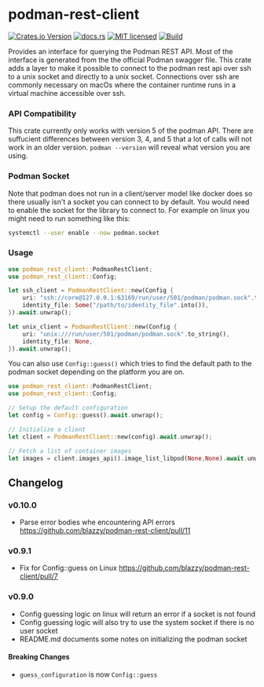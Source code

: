 # podman-rest-client

[![Crates.io Version](https://img.shields.io/crates/v/podman-rest-client)](https://crates.io/crates/podman-rest-client)
[![docs.rs](https://docs.rs/podman-rest-client/badge.svg)](https://docs.rs/podman-rest-client)
[![MIT licensed](https://img.shields.io/badge/license-MIT-blue.svg)](./LICENSE)
[![Build](https://img.shields.io/github/actions/workflow/status/blazzy/podman-rest-client/main.yml?branch=main)](https://github.com/blazzy/podman-rest-client/actions)


<!-- cargo-rdme start -->

Provides an interface for querying the Podman REST API. Most of the interface is generated from
the the official Podman swagger file. This crate adds a layer to make it possible to connect to
the podman rest api over ssh to a unix socket and directly to a unix socket. Connections over
ssh are  commonly necessary on macOs where the container runtime runs in a virtual machine
accessible over ssh.


### API Compatibility

This crate currently only works with version 5 of the podman API. There are suffucient
differences between version 3, 4, and 5 that a lot of calls will not work in an older version.
`podman --version` will reveal what version you are using.

### Podman Socket

Note that podman does not run in a client/server model like docker does so there usually isn't
a socket you can connect to by default. You would need to enable the socket for the library to
connect to. For example on linux you might need to run something like this:

```sh
systemctl --user enable --now podman.socket
```

### Usage

```rust
use podman_rest_client::PodmanRestClient;
use podman_rest_client::Config;

let ssh_client = PodmanRestClient::new(Config {
    uri: "ssh://core@127.0.0.1:63169/run/user/501/podman/podman.sock".to_string(),
    identity_file: Some("/path/to/identity_file".into()),
}).await.unwrap();

let unix_client = PodmanRestClient::new(Config {
    uri: "unix:///run/user/501/podman/podman.sock".to_string(),
    identity_file: None,
}).await.unwrap();
```

You can also use `Config::guess()` which tries to find the default path to the podman
socket depending on the platform you are on.

```rust
use podman_rest_client::PodmanRestClient;
use podman_rest_client::Config;

// Setup the default configuration
let config = Config::guess().await.unwrap();

// Initialize a client
let client = PodmanRestClient::new(config).await.unwrap();

// Fetch a list of container images
let images = client.images_api().image_list_libpod(None,None).await.unwrap();
```

<!-- cargo-rdme end -->

## Changelog

### v0.10.0

* Parse error bodies whe encountering API errors https://github.com/blazzy/podman-rest-client/pull/11

### v0.9.1

* Fix for Config::guess on Linux https://github.com/blazzy/podman-rest-client/pull/7

### v0.9.0

* Config guessing logic on linux will return an error if a socket is not found
* Config guessing logic will also try to use the system socket if there is no
user socket
* README.md documents some notes on initializing the podman socket

#### Breaking Changes

* `guess_configuration` is now `Config::guess`
